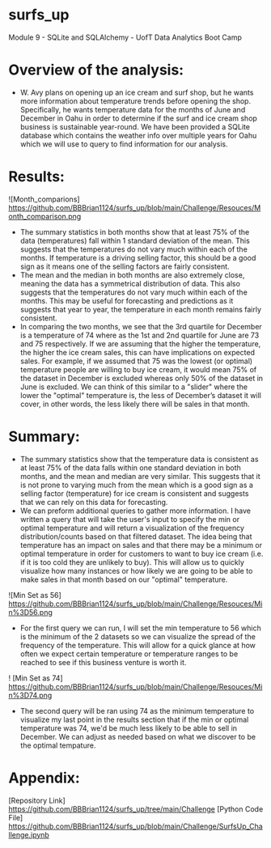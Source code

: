 # surfs_up
Module 9 - SQLite and SQLAlchemy - UofT Data Analytics Boot Camp

# Overview of the analysis: 
* W. Avy plans on opening up an ice cream and surf shop, but he wants more information about temperature trends before opening the shop. Specifically, he wants temperature data for the months of June and December in Oahu in order to determine if the surf and ice cream shop business is sustainable year-round. We have been provided a SQLite database which contains the weather info over multiple years for Oahu which we will use to query to find information for our analysis.

# Results: 
![Month_comparions] https://github.com/BBBrian1124/surfs_up/blob/main/Challenge/Resouces/Month_comparison.png
* The summary statistics in both months show that at least 75% of the data (temperatures) fall within 1 standard deviation of the mean. This suggests that the temperatures do not vary much within each of the months. If temperature is a driving selling factor, this should be a good sign as it means one of the selling factors are fairly consistent.
* The mean and the median in both months are also extremely close, meaning the data has a symmetrical distribution of data. This also suggests that the temperatures do not vary much within each of the months. This may be useful for forecasting and predictions as it suggests that year to year, the temperature in each month remains fairly consistent. 
* In comparing the two months, we see that the 3rd quartile for December is a temperature of 74 where as the 1st and 2nd quartile for June are 73 and 75 respectively. If we are assuming that the higher the temperature, the higher the ice cream sales, this can have implications on expected sales. For example, if we assumed that 75 was the lowest (or optimal) temperature people are willing to buy ice cream, it would mean 75% of the dataset in December is excluded whereas only 50% of the dataset in June is excluded. We can think of this similar to a "slider" where the lower the "optimal" temperature is, the less of December’s dataset it will cover, in other words, the less likely there will be sales in that month.

# Summary:
* The summary statistics show that the temperature data is consistent as at least 75% of the data falls within one standard deviation in both months, and the mean and median are very similar. This suggests that it is not prone to varying much from the mean which is a good sign as a selling factor (temperature) for ice cream is consistent and suggests that we can rely on this data for forecasting.
* We can preform additional queries to gather more information. I have written a query that will take the user's input to specify the min or optimal temperature and will return a visualization of the frequency distribution/counts based on that filtered dataset. The idea being that temperature has an impact on sales and that there may be a minimum or optimal temperature in order for customers to want to buy ice cream (i.e. if it is too cold they are unlikely to buy). This will allow us to quickly visualize how many instances or how likely we are going to be able to make sales in that month based on our "optimal" temperature.

![Min Set as 56] https://github.com/BBBrian1124/surfs_up/blob/main/Challenge/Resouces/Min%3D56.png
* For the first query we can run, I will set the min temperature to 56 which is the minimum of the 2 datasets so we can visualize the spread of the frequency of the temperature. This will allow for a quick glance at how often we expect certain temperature or temperature ranges to be reached to see if this business venture is worth it.

! [Min Set as 74] https://github.com/BBBrian1124/surfs_up/blob/main/Challenge/Resouces/Min%3D74.png
* The second query will be ran using 74 as the minimum temperature to visualize my last point in the results section that if the min or optimal temperature was 74, we'd be much less likely to be able to sell in December. We can adjust as needed based on what we discover to be the optimal tempature.

# Appendix:
[Repository Link] https://github.com/BBBrian1124/surfs_up/tree/main/Challenge
[Python Code File] https://github.com/BBBrian1124/surfs_up/blob/main/Challenge/SurfsUp_Challenge.ipynb
